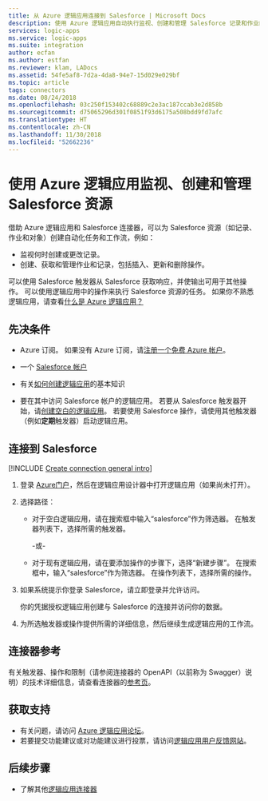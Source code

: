 ```yaml
---
title: 从 Azure 逻辑应用连接到 Salesforce | Microsoft Docs
description: 使用 Azure 逻辑应用自动执行监视、创建和管理 Salesforce 记录和作业的任务和工作流
services: logic-apps
ms.service: logic-apps
ms.suite: integration
author: ecfan
ms.author: estfan
ms.reviewer: klam, LADocs
ms.assetid: 54fe5af8-7d2a-4da8-94e7-15d029e029bf
ms.topic: article
tags: connectors
ms.date: 08/24/2018
ms.openlocfilehash: 03c250f153402c68889c2e3ac187ccab3e2d858b
ms.sourcegitcommit: d75065296d301f0851f93d6175a508bdd9fd7afc
ms.translationtype: HT
ms.contentlocale: zh-CN
ms.lasthandoff: 11/30/2018
ms.locfileid: "52662236"
---
```

# <a name="monitor-create-and-manage-salesforce-resources-by-using-azure-logic-apps"></a>使用 Azure 逻辑应用监视、创建和管理 Salesforce 资源

借助 Azure 逻辑应用和 Salesforce 连接器，可以为 Salesforce 资源（如记录、作业和对象）创建自动化任务和工作流，例如：

* 监视何时创建或更改记录。 
* 创建、获取和管理作业和记录，包括插入、更新和删除操作。

可以使用 Salesforce 触发器从 Salesforce 获取响应，并使输出可用于其他操作。 可以使用逻辑应用中的操作来执行 Salesforce 资源的任务。 如果你不熟悉逻辑应用，请查看[什么是 Azure 逻辑应用？](../logic-apps/logic-apps-overview.md)

## <a name="prerequisites"></a>先决条件

* Azure 订阅。 如果没有 Azure 订阅，请<a href="https://azure.microsoft.com/free/" target="_blank">注册一个免费 Azure 帐户</a>。 

* 一个 [Salesforce 帐户](https://salesforce.com/)

* 有关[如何创建逻辑应用](../logic-apps/quickstart-create-first-logic-app-workflow.md)的基本知识

* 要在其中访问 Salesforce 帐户的逻辑应用。 若要从 Salesforce 触发器开始，请[创建空白的逻辑应用](../logic-apps/quickstart-create-first-logic-app-workflow.md)。 若要使用 Salesforce 操作，请使用其他触发器（例如**定期**触发器）启动逻辑应用。

## <a name="connect-to-salesforce"></a>连接到 Salesforce

[!INCLUDE [Create connection general intro](../../includes/connectors-create-connection-general-intro.md)]

1. 登录 [Azure门户](https://portal.azure.com)，然后在逻辑应用设计器中打开逻辑应用（如果尚未打开）。

1. 选择路径： 

   * 对于空白逻辑应用，请在搜索框中输入“salesforce”作为筛选器。 
   在触发器列表下，选择所需的触发器。 

     -或-

   * 对于现有逻辑应用，请在要添加操作的步骤下，选择“新建步骤”。 在搜索框中，输入“salesforce”作为筛选器。 在操作列表下，选择所需的操作。

1. 如果系统提示你登录 Salesforce，请立即登录并允许访问。

   你的凭据授权逻辑应用创建与 Salesforce 的连接并访问你的数据。

1. 为所选触发器或操作提供所需的详细信息，然后继续生成逻辑应用的工作流。

## <a name="connector-reference"></a>连接器参考

有关触发器、操作和限制（请参阅连接器的 OpenAPI（以前称为 Swagger）说明）的技术详细信息，请查看连接器的[参考页](/connectors/salesforce/)。

## <a name="get-support"></a>获取支持

* 有关问题，请访问 [Azure 逻辑应用论坛](https://social.msdn.microsoft.com/Forums/en-US/home?forum=azurelogicapps)。
* 若要提交功能建议或对功能建议进行投票，请访问[逻辑应用用户反馈网站](http://aka.ms/logicapps-wish)。

## <a name="next-steps"></a>后续步骤

* 了解其他[逻辑应用连接器](../connectors/apis-list.md)